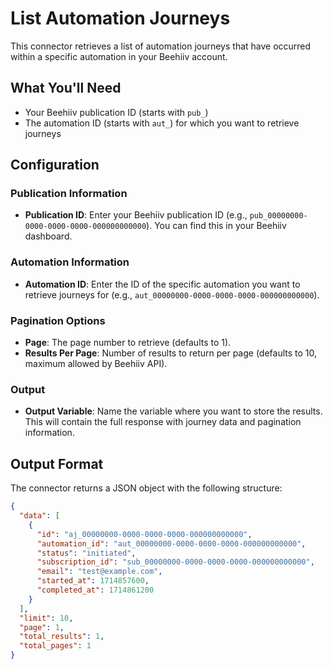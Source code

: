 # List Automation Journeys

This connector retrieves a list of automation journeys that have occurred within a specific automation in your Beehiiv account.

## What You'll Need

- Your Beehiiv publication ID (starts with `pub_`)
- The automation ID (starts with `aut_`) for which you want to retrieve journeys

## Configuration

### Publication Information

- **Publication ID**: Enter your Beehiiv publication ID (e.g., `pub_00000000-0000-0000-0000-000000000000`). You can find this in your Beehiiv dashboard.

### Automation Information

- **Automation ID**: Enter the ID of the specific automation you want to retrieve journeys for (e.g., `aut_00000000-0000-0000-0000-000000000000`).

### Pagination Options

- **Page**: The page number to retrieve (defaults to 1).
- **Results Per Page**: Number of results to return per page (defaults to 10, maximum allowed by Beehiiv API).

### Output

- **Output Variable**: Name the variable where you want to store the results. This will contain the full response with journey data and pagination information.

## Output Format

The connector returns a JSON object with the following structure:

```json
{
  "data": [
    {
      "id": "aj_00000000-0000-0000-0000-000000000000",
      "automation_id": "aut_00000000-0000-0000-0000-000000000000",
      "status": "initiated",
      "subscription_id": "sub_00000000-0000-0000-0000-000000000000",
      "email": "test@example.com",
      "started_at": 1714857600,
      "completed_at": 1714861200
    }
  ],
  "limit": 10,
  "page": 1,
  "total_results": 1,
  "total_pages": 1
}
```